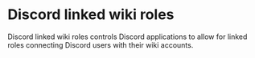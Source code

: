 # Discord linked wiki roles
Discord linked wiki roles controls Discord applications to allow for linked roles connecting Discord users with their wiki accounts.
